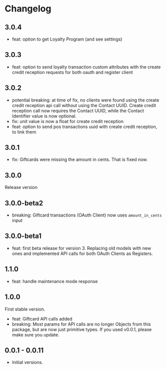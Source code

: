# Changelog

## 3.0.4
- feat: option to get Loyalty Program (and see settings)

## 3.0.3
- feat: option to send loyalty transaction custom attributes with the create credit reception requests for both oauth and register client 

## 3.0.2

- potential breaking: at time of fix, no clients were found using the create credit reception api call without using the Contact UUID. Create credit reception call now requires the Contact UUID, while the Contact Identifier value is now optional.
- fix: unit value is now a float for create credit reception
- feat: option to send pos transactions uuid with create credit reception, to link them

## 3.0.1

- fix: Giftcards were missing the amount in cents. That is fixed now.

## 3.0.0

Release version

## 3.0.0-beta2

- breaking: Giftcard transactions (OAuth Client) now uses `amount_in_cents` input

## 3.0.0-beta1

- feat: first beta release for version 3. Replacing old models with new ones and implemented API calls for both OAuth Clients as Registers.

## 1.1.0

- feat: handle maintenance mode response

## 1.0.0

 First stable version.

- feat: Giftcard API calls added
- breaking: Most params for API calls are no longer Objects from this package, but are now just primitive types. If you used v0.0.1, please make sure you update.

## 0.0.1 - 0.0.11

- Initial versions.